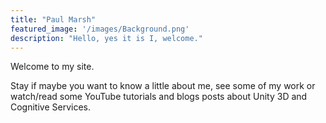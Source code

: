 ```yaml
---
title: "Paul Marsh"
featured_image: '/images/Background.png'
description: "Hello, yes it is I, welcome."
---
```

Welcome to my site. 

Stay if maybe you want to know a little about me, see some of my work or watch/read some YouTube tutorials and blogs posts about Unity 3D and Cognitive Services.



